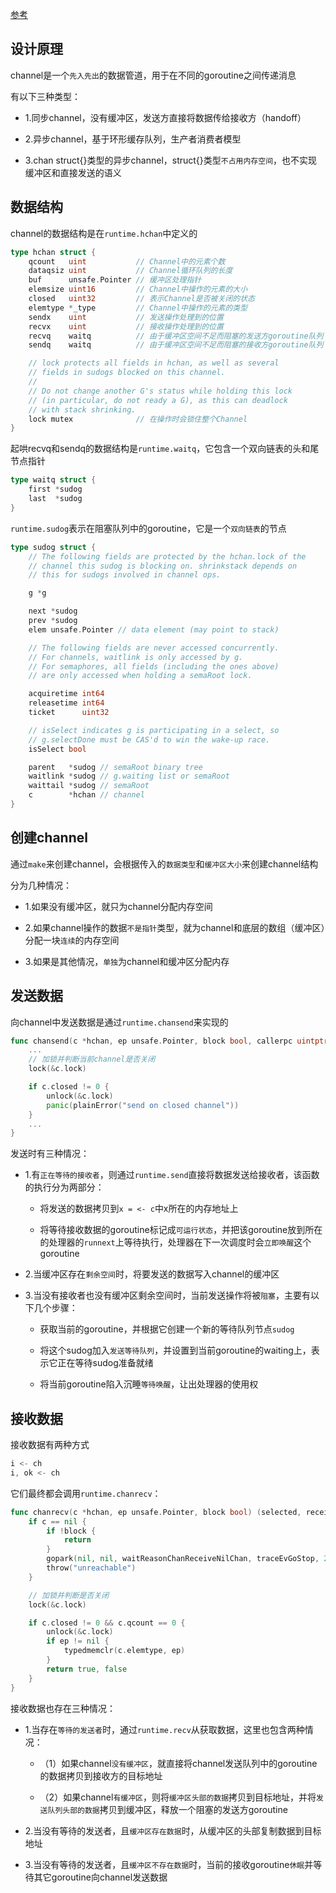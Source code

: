 [参考](https://draveness.me/golang/docs/part3-runtime/ch06-concurrency/golang-channel/#644-%E5%8F%91%E9%80%81%E6%95%B0%E6%8D%AE)

## 设计原理

channel是一个`先入先出`的数据管道，用于在不同的goroutine之间传递消息

有以下三种类型：

- 1.同步channel，没有缓冲区，发送方直接将数据传给接收方（handoff）

- 2.异步channel，基于环形缓存队列，生产者消费者模型

- 3.chan struct{}类型的异步channel，struct{}类型`不占用内存空间`，也不实现缓冲区和直接发送的语义

## 数据结构

channel的数据结构是在`runtime.hchan`中定义的

```go
type hchan struct {
	qcount   uint           // Channel中的元素个数
	dataqsiz uint           // Channel循环队列的长度
	buf      unsafe.Pointer // 缓冲区处理指针
	elemsize uint16         // Channel中操作的元素的大小
	closed   uint32         // 表示Channel是否被关闭的状态
	elemtype *_type         // Channel中操作的元素的类型
	sendx    uint           // 发送操作处理到的位置
	recvx    uint           // 接收操作处理到的位置
	recvq    waitq          // 由于缓冲区空间不足而阻塞的发送方goroutine队列
	sendq    waitq          // 由于缓冲区空间不足而阻塞的接收方goroutine队列

	// lock protects all fields in hchan, as well as several
	// fields in sudogs blocked on this channel.
	//
	// Do not change another G's status while holding this lock
	// (in particular, do not ready a G), as this can deadlock
	// with stack shrinking.
	lock mutex              // 在操作时会锁住整个Channel
}
```

起哄recvq和sendq的数据结构是`runtime.waitq`，它包含一个双向链表的头和尾节点指针

```go
type waitq struct {
	first *sudog
	last  *sudog
}
```

`runtime.sudog`表示在阻塞队列中的goroutine，它是一个`双向链表`的节点

```go
type sudog struct {
	// The following fields are protected by the hchan.lock of the
	// channel this sudog is blocking on. shrinkstack depends on
	// this for sudogs involved in channel ops.

	g *g

	next *sudog
	prev *sudog
	elem unsafe.Pointer // data element (may point to stack)

	// The following fields are never accessed concurrently.
	// For channels, waitlink is only accessed by g.
	// For semaphores, all fields (including the ones above)
	// are only accessed when holding a semaRoot lock.

	acquiretime int64
	releasetime int64
	ticket      uint32

	// isSelect indicates g is participating in a select, so
	// g.selectDone must be CAS'd to win the wake-up race.
	isSelect bool

	parent   *sudog // semaRoot binary tree
	waitlink *sudog // g.waiting list or semaRoot
	waittail *sudog // semaRoot
	c        *hchan // channel
}
```

## 创建channel

通过`make`来创建channel，会根据传入的`数据类型`和`缓冲区大小`来创建channel结构

分为几种情况：

- 1.如果没有缓冲区，就只为channel分配内存空间

- 2.如果channel操作的数据`不是指针`类型，就为channel和底层的数组（缓冲区）分配一块`连续`的内存空间

- 3.如果是其他情况，`单独`为channel和缓冲区分配内存

## 发送数据

向channel中发送数据是通过`runtime.chansend`来实现的

```go
func chansend(c *hchan, ep unsafe.Pointer, block bool, callerpc uintptr) bool {
    ...
    // 加锁并判断当前channel是否关闭
	lock(&c.lock)

	if c.closed != 0 {
		unlock(&c.lock)
		panic(plainError("send on closed channel"))
	}
    ...
}
```

发送时有三种情况：

- 1.有`正在等待的接收者`，则通过`runtime.send`直接将数据发送给接收者，该函数的执行分为两部分：

    - 将发送的数据拷贝到`x = <- c`中x所在的内存地址上

    - 将等待接收数据的goroutine标记成`可运行状态`，并把该goroutine放到所在的处理器的`runnext`上等待执行，处理器在下一次调度时会`立即唤醒`这个goroutine

- 2.当缓冲区存在`剩余空间`时，将要发送的数据写入channel的缓冲区

- 3.当没有接收者也没有缓冲区剩余空间时，当前发送操作将被`阻塞`，主要有以下几个步骤：

    - 获取当前的goroutine，并根据它创建一个新的等待队列节点`sudog`

    - 将这个sudog加入`发送等待队列`，并设置到当前goroutine的waiting上，表示它正在等待sudog准备就绪

    - 将当前goroutine陷入沉睡`等待唤醒`，让出处理器的使用权


## 接收数据

接收数据有两种方式

```go
i <- ch
i, ok <- ch
```

它们最终都会调用`runtime.chanrecv`：

```go
func chanrecv(c *hchan, ep unsafe.Pointer, block bool) (selected, received bool) {
	if c == nil {
		if !block {
			return
		}
		gopark(nil, nil, waitReasonChanReceiveNilChan, traceEvGoStop, 2)
		throw("unreachable")
	}

    // 加锁并判断是否关闭
	lock(&c.lock)

	if c.closed != 0 && c.qcount == 0 {
		unlock(&c.lock)
		if ep != nil {
			typedmemclr(c.elemtype, ep)
		}
		return true, false
	}
}
```

接收数据也存在三种情况：

- 1.当存在`等待的发送者`时，通过`runtime.recv`从获取数据，这里也包含两种情况：

    - （1）如果channel`没有缓冲区`，就直接将channel发送队列中的goroutine的数据拷贝到接收方的目标地址

    - （2）如果channel`有缓冲区`，则将`缓冲区头部的数据`拷贝到目标地址，并将`发送队列头部的数据`拷贝到缓冲区，释放一个阻塞的发送方goroutine

- 2.当没有等待的发送者，且`缓冲区存在数据`时，从缓冲区的头部复制数据到目标地址

- 3.当没有等待的发送者，且`缓冲区不存在数据`时，当前的接收goroutine`休眠`并等待其它goroutine向channel发送数据